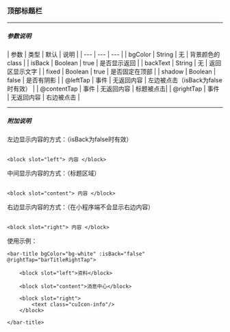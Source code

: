 ### 顶部标题栏

****

##### 参数说明

| 参数 | 类型 | 默认 | 说明 |
| --- | --- | --- |
| bgColor | String |  无  | 背景颜色的class |
| isBack | Boolean | true | 是否显示返回 |
| backText | String | 无 | 返回区显示文字 |
| fixed | Boolean | true | 是否固定在顶部 |
| shadow | Boolean | false | 是否有阴影 |
| @leftTap | 事件 | 无返回内容 | 左边被点击（isBack为false时有效） |
| @contentTap | 事件 | 无返回内容 | 标题被点击|
| @rightTap | 事件 | 无返回内容 | 右边被点击 |

****

##### 附加说明

左边显示内容的方式：（isBack为false时有效）

```

<block slot="left"> 内容 </block>

```

中间显示内容的方式：（标题区域）

```

<block slot="content"> 内容 </block>

```


右边显示内容的方式：（在小程序端不会显示右边内容）

```

<block slot="right"> 内容 </block>

```

使用示例：

```
<bar-title bgColor="bg-white" :isBack="false" @rightTap="barTitleRightTap">

	<block slot="left">资料</block>

	<block slot="content">消息中心</block>
	
	<block slot="right">
		<text class="cuIcon-info"/>
	</block>
	
</bar-title>

```
